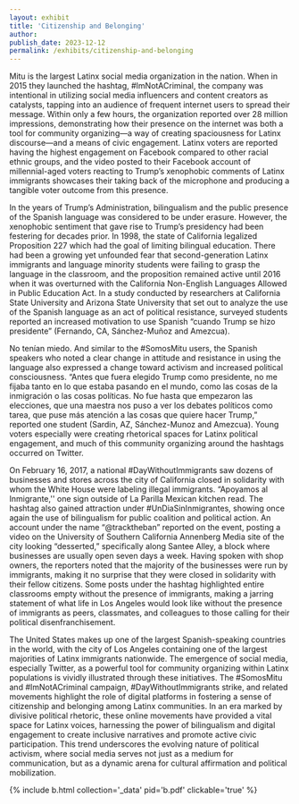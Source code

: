 ```yaml
---
layout: exhibit
title: 'Citizenship and Belonging'
author: 
publish_date: 2023-12-12
permalink: /exhibits/citizenship-and-belonging
---
```


Mitu is the largest Latinx social media organization in the nation. When in 2015 they launched the hashtag, #ImNotACriminal, the company was intentional in utilizing social media influencers and content creators as catalysts, tapping into an audience of frequent internet users to spread their message. Within only a few hours, the organization reported over 28 million impressions, demonstrating how their presence on the internet was both a tool for community organizing—a way of creating spaciousness for Latinx discourse—and a means of civic engagement. Latinx voters are reported having the highest engagement on Facebook compared to other racial ethnic groups, and the video posted to their Facebook account of millennial-aged voters reacting to Trump’s xenophobic comments of Latinx immigrants showcases their taking back of the microphone and producing a tangible voter outcome from this presence. 

In the years of Trump’s Administration, bilingualism and the public presence of the Spanish language was considered to be under erasure. However, the xenophobic sentiment that gave rise to Trump’s presidency had been festering for decades prior. In 1998, the state of California legalized Proposition 227 which had the goal of limiting bilingual education. There had been a growing yet unfounded fear that second-generation Latinx immigrants and language minority students were failing to grasp the language in the classroom, and the proposition remained active until 2016 when it was overturned with the California Non-English Languages Allowed in Public Education Act. In a study conducted by researchers at California State University and Arizona State University that set out to analyze the use of the Spanish language as an act of political resistance, surveyed students reported an increased motivation to use Spanish “cuando Trump se hizo presidente” (Fernando, CA, Sánchez-Muñoz and Amezcua). 

No tenían miedo. And similar to the #SomosMitu users, the Spanish speakers who noted a clear change in attitude and resistance in using the language also expressed a change toward activism and increased political consciousness. “Antes que fuera elegido Trump como presidente, no me fijaba tanto en lo que estaba pasando en el mundo, como las cosas de la inmigración o las cosas políticas. No fue hasta que empezaron las elecciones, que una maestra nos puso a ver los debates políticos como tarea, que puse más atención a las cosas que quiere hacer Trump,” reported one student (Sardin, AZ, Sánchez-Munoz and Amezcua). Young voters especially were creating rhetorical spaces for Latinx political engagement, and much of this community organizing around the hashtags occurred on Twitter. 

On February 16, 2017, a national #DayWithoutImmigrants saw dozens of businesses and stores across the city of California closed in solidarity with whom the White House were labeling illegal immigrants. “Apoyamos al Inmigrante,'' one sign outside of La Parilla Mexican kitchen read. The hashtag also gained attraction under #UnDiaSinInmigrantes, showing once again the use of bilingualism for public coalition and political action. An account under the name “@tracktheban” reported on the event, posting a video on the University of Southern California Annenberg Media site of the city looking “desserted,” specifically along Santee Alley, a block where businesses are usually open seven days a week. Having spoken with shop owners, the reporters noted that the majority of the businesses were run by immigrants, making it no surprise that they were closed in solidarity with their fellow citizens. Some posts under the hashtag highlighted entire classrooms empty without the presence of immigrants, making a jarring statement of what life in Los Angeles would look like without the presence of immigrants as peers, classmates, and colleagues to those calling for their political disenfranchisement. 

The United States makes up one of the largest Spanish-speaking countries in the world, with the city of Los Angeles containing one of the largest majorities of Latinx immigrants nationwide. The emergence of social media, especially Twitter, as a powerful tool for community organizing within Latinx populations is vividly illustrated through these initiatives. The #SomosMitu and #ImNotACriminal campaign, #DayWithoutImmigrants strike, and related movements highlight the role of digital platforms in fostering a sense of citizenship and belonging among Latinx communities. In an era marked by divisive political rhetoric, these online movements have provided a vital space for Latinx voices, harnessing the power of bilingualism and digital engagement to create inclusive narratives and promote active civic participation. This trend underscores the evolving nature of political activism, where social media serves not just as a medium for communication, but as a dynamic arena for cultural affirmation and political mobilization.

{% include b.html collection='_data' pid='b.pdf' clickable='true' %}
